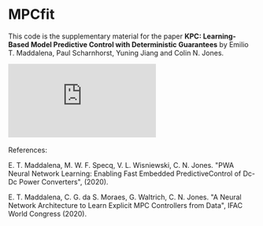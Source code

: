 # MPCfit

This code is the supplementary material for the paper **KPC: Learning-Based Model Predictive Control with Deterministic Guarantees** by Emilio T. Maddalena, Paul Scharnhorst, Yuning Jiang and Colin N. Jones.

![alt text](https://github.com/emilioMaddalena/MPCfit/blob/dev/BnW.pdf)

References:

E. T. Maddalena, M. W. F. Specq, V. L. Wisniewski, C. N. Jones. "PWA Neural Network Learning: Enabling Fast Embedded PredictiveControl of Dc-Dc Power Converters", (2020).

E. T. Maddalena, C. G. da S. Moraes, G. Waltrich, C. N. Jones. "A Neural Network Architecture to Learn Explicit MPC Controllers from Data", IFAC World Congress (2020).
